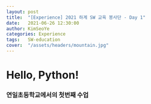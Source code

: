 ```yaml
---
layout: post
title:  "[Experience] 2021 하계 SW 교육 봉사단 - Day 1"
date:   2021-06-26 12:30:00
author: KimSeoYe
categories: Experience
tags:	SW-education
cover:  "/assets/headers/mountain.jpg"
---
```

# Hello, Python!

### 연일초등학교에서의 첫번째 수업




